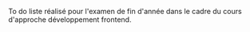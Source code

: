 To do liste réalisé pour l'examen de fin d'année dans le cadre du cours d'approche développement frontend.
